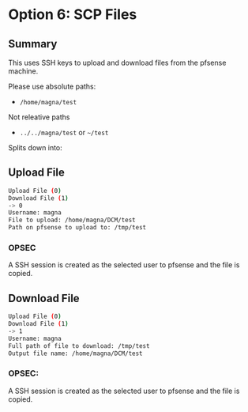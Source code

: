 # Option 6: SCP Files

## Summary
This uses SSH keys to upload and download files from the pfsense machine. 

Please use absolute paths:
- `/home/magna/test`

Not releative paths
- `../../magna/test` or `~/test`

Splits down into:

## Upload File
```bash
Upload File (0)
Download File (1)
-> 0
Username: magna          
File to upload: /home/magna/DCM/test
Path on pfsense to upload to: /tmp/test
```
### OPSEC
A SSH session is created as the selected user to pfsense and the file is copied.

## Download File
```bash
Upload File (0)
Download File (1)
-> 1
Username: magna
Full path of file to download: /tmp/test
Output file name: /home/magna/DCM/test
```
### OPSEC:
A SSH session is created as the selected user to pfsense and the file is copied.

